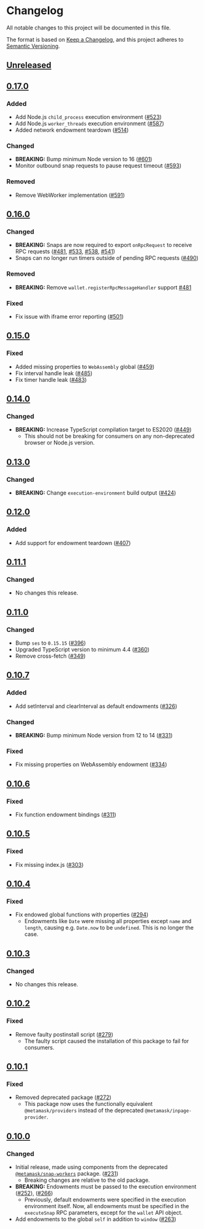 # Changelog
All notable changes to this project will be documented in this file.

The format is based on [Keep a Changelog](https://keepachangelog.com/en/1.0.0/),
and this project adheres to [Semantic Versioning](https://semver.org/spec/v2.0.0.html).

## [Unreleased]

## [0.17.0]
### Added
- Add Node.js `child_process` execution environment ([#523](https://github.com/MetaMask/snaps-skunkworks/pull/523))
- Add Node.js `worker_threads` execution environment ([#587](https://github.com/MetaMask/snaps-skunkworks/pull/587))
- Added network endowment teardown ([#514](https://github.com/MetaMask/snaps-skunkworks/pull/514))

### Changed
- **BREAKING:** Bump minimum Node version to 16 ([#601](https://github.com/MetaMask/snaps-skunkworks/pull/601))
- Monitor outbound snap requests to pause request timeout ([#593](https://github.com/MetaMask/snaps-skunkworks/pull/593))

### Removed
- Remove WebWorker implementation ([#591](https://github.com/MetaMask/snaps-skunkworks/pull/591))

## [0.16.0]
### Changed
- **BREAKING:** Snaps are now required to export `onRpcRequest` to receive RPC requests ([#481](https://github.com/MetaMask/snaps-skunkworks/pull/481), [#533](https://github.com/MetaMask/snaps-skunkworks/pull/533), [#538](https://github.com/MetaMask/snaps-skunkworks/pull/538), [#541](https://github.com/MetaMask/snaps-skunkworks/pull/541))
- Snaps can no longer run timers outside of pending RPC requests ([#490](https://github.com/MetaMask/snaps-skunkworks/pull/490))

### Removed
- **BREAKING:** Remove `wallet.registerRpcMessageHandler` support [#481](https://github.com/MetaMask/snaps-skunkworks/pull/481)

### Fixed
- Fix issue with iframe error reporting ([#501](https://github.com/MetaMask/snaps-skunkworks/pull/501))

## [0.15.0]
### Fixed
- Added missing properties to `WebAssembly` global ([#459](https://github.com/MetaMask/snaps-skunkworks/pull/459))
- Fix interval handle leak ([#485](https://github.com/MetaMask/snaps-skunkworks/pull/485))
- Fix timer handle leak ([#483](https://github.com/MetaMask/snaps-skunkworks/pull/483))

## [0.14.0]
### Changed
- **BREAKING:** Increase TypeScript compilation target to ES2020 ([#449](https://github.com/MetaMask/snaps-skunkworks/pull/449))
  - This should not be breaking for consumers on any non-deprecated browser or Node.js version.

## [0.13.0]
### Changed
- **BREAKING:** Change `execution-environment` build output ([#424](https://github.com/MetaMask/snaps-skunkworks/pull/424))

## [0.12.0]
### Added
- Add support for endowment teardown ([#407](https://github.com/MetaMask/snaps-skunkworks/pull/407))

## [0.11.1]
### Changed
- No changes this release.

## [0.11.0]
### Changed
- Bump `ses` to `0.15.15` ([#396](https://github.com/MetaMask/snaps-skunkworks/pull/396))
- Upgraded TypeScript version to minimum 4.4 ([#360](https://github.com/MetaMask/snaps-skunkworks/pull/360))
- Remove cross-fetch ([#349](https://github.com/MetaMask/snaps-skunkworks/pull/349))

## [0.10.7]
### Added
- Add setInterval and clearInterval as default endowments ([#326](https://github.com/MetaMask/snaps-skunkworks/pull/326))

### Changed
- **BREAKING:** Bump minimum Node version from 12 to 14 ([#331](https://github.com/MetaMask/snaps-skunkworks/pull/331))

### Fixed
- Fix missing properties on WebAssembly endowment ([#334](https://github.com/MetaMask/snaps-skunkworks/pull/334))

## [0.10.6]
### Fixed
- Fix function endowment bindings ([#311](https://github.com/MetaMask/snaps-skunkworks/pull/311))

## [0.10.5]
### Fixed
- Fix missing index.js ([#303](https://github.com/MetaMask/snaps-skunkworks/pull/303))

## [0.10.4]
### Fixed
- Fix endowed global functions with properties ([#294](https://github.com/MetaMask/snaps-skunkworks/pull/294))
  - Endowments like `Date` were missing all properties except `name` and `length`, causing e.g. `Date.now` to be `undefined`. This is no longer the case.

## [0.10.3]
### Changed
- No changes this release.

## [0.10.2]
### Fixed
- Remove faulty postinstall script ([#279](https://github.com/MetaMask/snaps-skunkworks/pull/279))
  - The faulty script caused the installation of this package to fail for consumers.

## [0.10.1]
### Fixed
- Removed deprecated package ([#272](https://github.com/MetaMask/snaps-skunkworks/pull/272))
  - This package now uses the functionally equivalent `@metamask/providers` instead of the deprecated `@metamask/inpage-provider`.

## [0.10.0]
### Changed
- Initial release, made using components from the deprecated [`@metamask/snap-workers`](https://npmjs.com/package/@metamask/snap-workers) package. ([#231](https://github.com/MetaMask/snaps-skunkworks/pull/231))
  - Breaking changes are relative to the old package.
- **BREAKING:** Endowments must be passed to the execution environment ([#252](https://github.com/MetaMask/snaps-skunkworks/pull/252)), ([#266](https://github.com/MetaMask/snaps-skunkworks/pull/266))
  - Previously, default endowments were specified in the execution environment itself. Now, all endowments must be specified in the `executeSnap` RPC parameters, except for the `wallet` API object.
- Add endowments to the global `self` in addition to `window` ([#263](https://github.com/MetaMask/snaps-skunkworks/pull/263))

[Unreleased]: https://github.com/MetaMask/snaps-skunkworks/compare/v0.17.0...HEAD
[0.17.0]: https://github.com/MetaMask/snaps-skunkworks/compare/v0.16.0...v0.17.0
[0.16.0]: https://github.com/MetaMask/snaps-skunkworks/compare/v0.15.0...v0.16.0
[0.15.0]: https://github.com/MetaMask/snaps-skunkworks/compare/v0.14.0...v0.15.0
[0.14.0]: https://github.com/MetaMask/snaps-skunkworks/compare/v0.13.0...v0.14.0
[0.13.0]: https://github.com/MetaMask/snaps-skunkworks/compare/v0.12.0...v0.13.0
[0.12.0]: https://github.com/MetaMask/snaps-skunkworks/compare/v0.11.1...v0.12.0
[0.11.1]: https://github.com/MetaMask/snaps-skunkworks/compare/v0.11.0...v0.11.1
[0.11.0]: https://github.com/MetaMask/snaps-skunkworks/compare/v0.10.7...v0.11.0
[0.10.7]: https://github.com/MetaMask/snaps-skunkworks/compare/v0.10.6...v0.10.7
[0.10.6]: https://github.com/MetaMask/snaps-skunkworks/compare/v0.10.5...v0.10.6
[0.10.5]: https://github.com/MetaMask/snaps-skunkworks/compare/v0.10.4...v0.10.5
[0.10.4]: https://github.com/MetaMask/snaps-skunkworks/compare/v0.10.3...v0.10.4
[0.10.3]: https://github.com/MetaMask/snaps-skunkworks/compare/v0.10.2...v0.10.3
[0.10.2]: https://github.com/MetaMask/snaps-skunkworks/compare/v0.10.1...v0.10.2
[0.10.1]: https://github.com/MetaMask/snaps-skunkworks/compare/v0.10.0...v0.10.1
[0.10.0]: https://github.com/MetaMask/snaps-skunkworks/releases/tag/v0.10.0
